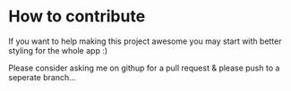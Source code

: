 # How to contribute

If you want to help making this project awesome you may start with better styling for the whole app :)

Please consider asking me on githup for a pull request & please push to a seperate branch...
